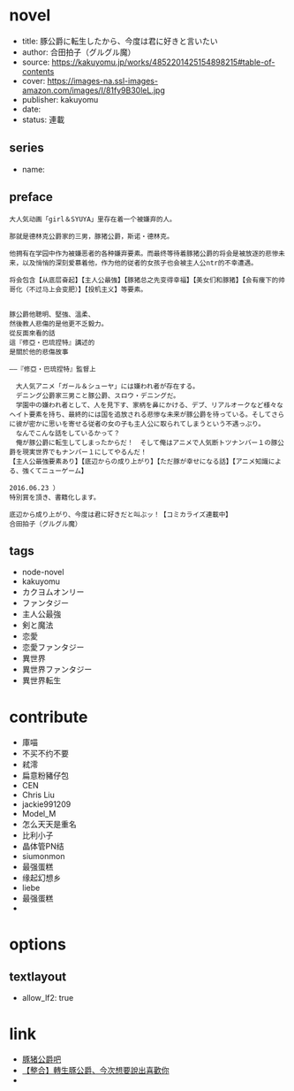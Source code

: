 # novel

- title: 豚公爵に転生したから、今度は君に好きと言いたい
- author: 合田拍子（グルグル魔）
- source: https://kakuyomu.jp/works/4852201425154898215#table-of-contents
- cover: https://images-na.ssl-images-amazon.com/images/I/81fy9B30leL.jpg
- publisher: kakuyomu
- date:
- status: 連載

## series

- name:

## preface


```
大人気动画「girl＆SYUYA」里存在着一个被嫌弃的人。

那就是德林克公爵家的三男，豚猪公爵，斯诺・德林克。

他拥有在学园中作为被嫌恶者的各种嫌弃要素。而最终等待着豚猪公爵的将会是被放逐的悲惨未来，以及悄悄的深刻爱慕着他，作为他的従者的女孩子也会被主人公ntr的不幸遭遇。

将会包含【从底层奋起】【主人公最強】【豚猪总之先变得幸福】【美女们和豚猪】【会有痩下的帅哥化（不过马上会变肥）】【投机主义】等要素。


豚公爵他聰明、堅強、溫柔、  
然後教人悲傷的是他更不乏毅力。  
從反面來看的話  
這『修亞・巴琉捏特』講述的  
是關於他的悲傷故事  

――『修亞・巴琉捏特』監督上

　大人気アニメ「ガール＆シューヤ」には嫌われ者が存在する。  
　デニング公爵家三男こと豚公爵、スロウ・デニングだ。  
　学園中の嫌われ者として、人を見下す、家柄を鼻にかける、デブ、リアルオークなど様々なヘイト要素を持ち、最終的には国を追放される悲惨な未来が豚公爵を待っている。そしてさらに彼が密かに思いを寄せる従者の女の子も主人公に取られてしまうという不遇っぷり。  
　なんでこんな話をしているかって？  
　俺が豚公爵に転生してしまったからだ！　そして俺はアニメで人気断トツナンバー１の豚公爵を現実世界でもナンバー１にしてやるんだ！  
【主人公最強要素あり】【底辺からの成り上がり】【ただ豚が幸せになる話】【アニメ知識による、強くてニューゲーム】  

2016.06.23 ）  
特別賞を頂き、書籍化します。

底辺から成り上がり、今度は君に好きだと叫ぶッ！【コミカライズ連載中】
合田拍子（グルグル魔）
```

## tags

- node-novel
- kakuyomu
- カクヨムオンリー
- ファンタジー
- 主人公最強
- 剣と魔法
- 恋愛
- 恋愛ファンタジー
- 異世界
- 異世界ファンタジー
- 異世界転生

# contribute

- 庫喵
- 不买不约不要
- 弒澪
- 扁意粉豬仔包
- CEN
- Chris Liu
- jackie991209
- Model_M
- 怎么天天是重名
- 比利小子
- 晶体管PN结
- siumonmon
- 最强蛋糕
- 缘起幻想乡
- liebe
- 最强蛋糕
- 

# options

## textlayout

- allow_lf2: true

# link

- [豚猪公爵吧](http://tieba.baidu.com/f?kw=%E8%B1%9A%E7%8C%AA%E5%85%AC%E7%88%B5 "豚猪公爵吧")
- [【整合】轉生豚公爵、今次想要說出喜歡你](https://tieba.baidu.com/p/5525554645 "【整合】轉生豚公爵、今次想要說出喜歡你")
- 
